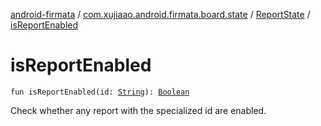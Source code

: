[android-firmata](../../index.md) / [com.xujiaao.android.firmata.board.state](../index.md) / [ReportState](index.md) / [isReportEnabled](./is-report-enabled.md)

# isReportEnabled

`fun isReportEnabled(id: `[`String`](https://kotlinlang.org/api/latest/jvm/stdlib/kotlin/-string/index.html)`): `[`Boolean`](https://kotlinlang.org/api/latest/jvm/stdlib/kotlin/-boolean/index.html)

Check whether any report with the specialized id are enabled.

